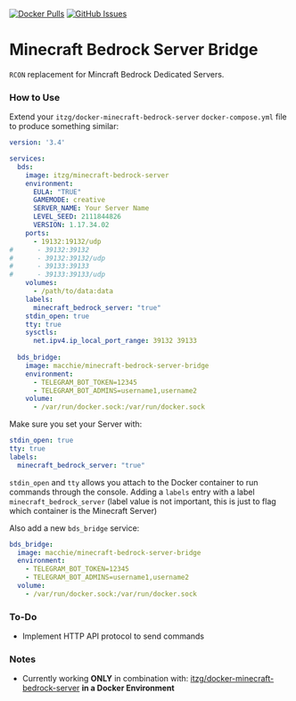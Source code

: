 [![Docker Pulls](https://img.shields.io/docker/pulls/macchie/minecraft-bedrock-server-bridge.svg)](https://hub.docker.com/r/macchie/minecraft-bedrock-server-bridge/)
[![GitHub Issues](https://img.shields.io/github/issues-raw/macchie/minecraft-bedrock-server-bridge.svg)](https://github.com/macchie/minecraft-bedrock-server-bridge/issues)

# Minecraft Bedrock Server Bridge

`RCON` replacement for Mincraft Bedrock Dedicated Servers. 

### How to Use

Extend your `itzg/docker-minecraft-bedrock-server` `docker-compose.yml` file to produce something similar:

```yaml
version: '3.4'

services:
  bds:
    image: itzg/minecraft-bedrock-server
    environment:
      EULA: "TRUE"
      GAMEMODE: creative
      SERVER_NAME: Your Server Name
      LEVEL_SEED: 2111844826
      VERSION: 1.17.34.02
    ports:
      - 19132:19132/udp
#      - 39132:39132
#      - 39132:39132/udp
#      - 39133:39133
#      - 39133:39133/udp
    volumes:
      - /path/to/data:data
    labels:
      minecraft_bedrock_server: "true"
    stdin_open: true
    tty: true
    sysctls:
      net.ipv4.ip_local_port_range: 39132 39133
  
  bds_bridge:
    image: macchie/minecraft-bedrock-server-bridge
    environment:
      - TELEGRAM_BOT_TOKEN=12345
      - TELEGRAM_BOT_ADMINS=username1,username2
    volume:
      - /var/run/docker.sock:/var/run/docker.sock
```

Make sure you set your Server with:

```yaml
stdin_open: true
tty: true
labels:
  minecraft_bedrock_server: "true"
```

`stdin_open` and `tty` allows you attach to the Docker container to run commands through the console.
Adding a `labels` entry with a label `minecraft_bedrock_server` (label value is not important, this is just to flag which container is the Minecraft Server)

Also add a new `bds_bridge` service:

```yaml
bds_bridge:
  image: macchie/minecraft-bedrock-server-bridge
  environment:
    - TELEGRAM_BOT_TOKEN=12345
    - TELEGRAM_BOT_ADMINS=username1,username2
  volume:
    - /var/run/docker.sock:/var/run/docker.sock
```

### To-Do

- Implement HTTP API protocol to send commands

### Notes

- Currently working **ONLY** in combination with: [itzg/docker-minecraft-bedrock-server](https://github.com/itzg/docker-minecraft-bedrock-server) **in a Docker Environment**